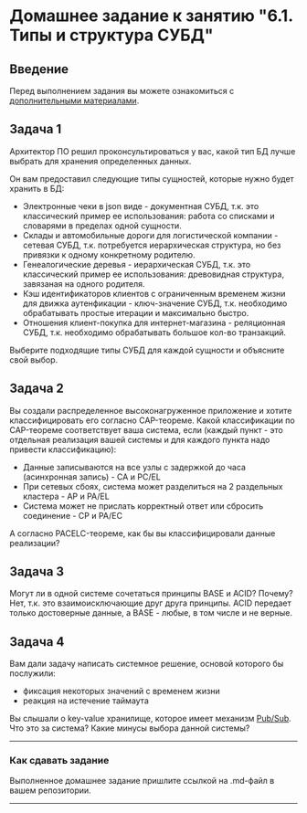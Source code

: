 # Домашнее задание к занятию "6.1. Типы и структура СУБД"

## Введение

Перед выполнением задания вы можете ознакомиться с 
[дополнительными материалами](https://github.com/netology-code/virt-homeworks/tree/master/additional/README.md).

## Задача 1

Архитектор ПО решил проконсультироваться у вас, какой тип БД 
лучше выбрать для хранения определенных данных.

Он вам предоставил следующие типы сущностей, которые нужно будет хранить в БД:

- Электронные чеки в json виде - документная СУБД, т.к. это классический пример ее использования: работа со списками и словарями в пределах одной сущности.
- Склады и автомобильные дороги для логистической компании - сетевая СУБД, т.к. потребуется иерархическая структура, но без привязки к одному конкретному родителю.
- Генеалогические деревья - иерархическая СУБД, т.к. это классический пример ее использования: древовидная структура, завязаная на одного родителя.
- Кэш идентификаторов клиентов с ограниченным временем жизни для движка аутенфикации - ключ-значение СУБД, т.к. необходимо обрабатывать простые итерации и максимально быстро.
- Отношения клиент-покупка для интернет-магазина - реляционная СУБД, т.к. необходимо обрабатывать большое кол-во транзакций.

Выберите подходящие типы СУБД для каждой сущности и объясните свой выбор.

## Задача 2

Вы создали распределенное высоконагруженное приложение и хотите классифицировать его согласно 
CAP-теореме. Какой классификации по CAP-теореме соответствует ваша система, если 
(каждый пункт - это отдельная реализация вашей системы и для каждого пункта надо привести классификацию):

- Данные записываются на все узлы с задержкой до часа (асинхронная запись) - CA и PC/EL
- При сетевых сбоях, система может разделиться на 2 раздельных кластера - AP и PA/EL
- Система может не прислать корректный ответ или сбросить соединение - CP и PA/EC

А согласно PACELC-теореме, как бы вы классифицировали данные реализации?

## Задача 3

Могут ли в одной системе сочетаться принципы BASE и ACID? Почему?
Нет, т.к. это взаимоисключающие друг друга принципы. ACID передает только достоверные данные, а BASE - любые, в том числе и не верные.

## Задача 4

Вам дали задачу написать системное решение, основой которого бы послужили:

- фиксация некоторых значений с временем жизни
- реакция на истечение таймаута

Вы слышали о key-value хранилище, которое имеет механизм [Pub/Sub](https://habr.com/ru/post/278237/). 
Что это за система? Какие минусы выбора данной системы?

---

### Как cдавать задание

Выполненное домашнее задание пришлите ссылкой на .md-файл в вашем репозитории.

---
